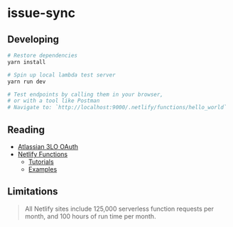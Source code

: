 # issue-sync

## Developing

```bash
# Restore dependencies
yarn install

# Spin up local lambda test server
yarn run dev

# Test endpoints by calling them in your browser,
# or with a tool like Postman
# Navigate to: `http://localhost:9000/.netlify/functions/hello_world`
```

## Reading

- [Atlassian 3LO OAuth](https://developer.atlassian.com/cloud/jira/platform/oauth-2-authorization-code-grants-3lo-for-apps/)
- [Netlify Functions](https://www.netlify.com/docs/functions/)
  - [Tutorials](https://functions.netlify.com/tutorials/)
  - [Examples](https://functions.netlify.com/examples/)

## Limitations

> All Netlify sites include 125,000 serverless function requests per month, and 100 hours of run time per month.
